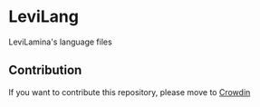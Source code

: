 # LeviLang

LeviLamina's language files

## Contribution

If you want to contribute this repository, please move to [Crowdin](https://crowdin.com/project/liteloaderbds)
